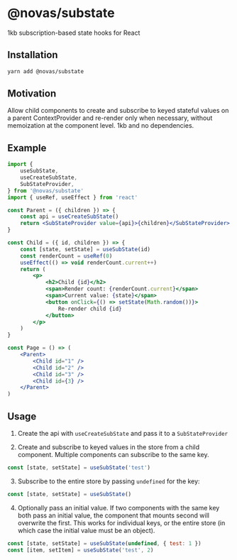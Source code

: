 # @novas/substate

1kb subscription-based state hooks for React

## Installation

```bash
yarn add @novas/substate
```

## Motivation

Allow child components to create and subscribe to keyed stateful values on a parent ContextProvider and re-render only when necessary, without
memoization at the component level. 1kb and no dependencies.

## Example

```jsx
import {
	useSubState,
	useCreateSubState,
	SubStateProvider,
} from '@novas/substate'
import { useRef, useEffect } from 'react'

const Parent = ({ children }) => {
	const api = useCreateSubState()
	return <SubStateProvider value={api}>{children}</SubStateProvider>
}

const Child = ({ id, children }) => {
	const [state, setState] = useSubState(id)
	const renderCount = useRef(0)
	useEffect(() => void renderCount.current++)
	return (
		<p>
			<h2>Child {id}</h2>
			<span>Render count: {renderCount.current}</span>
			<span>Current value: {state}</span>
			<button onClick={() => setState(Math.random())}>
				Re-render child {id}
			</button>
		</p>
	)
}

const Page = () => (
	<Parent>
		<Child id="1" />
		<Child id="2" />
		<Child id="3" />
		<Child id={3} />
	</Parent>
)
```

## Usage

1. Create the api with `useCreateSubState` and pass it to a `SubStateProvider`

2. Create and subscribe to keyed values in the store from a child component. Multiple components can subscribe to the same key.

```jsx
const [state, setState] = useSubState('test')
```

3. Subscribe to the entire store by passing `undefined` for the key:

```jsx
const [state, setState] = useSubState()
```

4. Optionally pass an initial value. If two components with the same key both pass an initial value, the component that mounts
   second will overwrite the first. This works for individual keys, or the entire store (in which case the initial value must be an object).

```jsx
const [state, setState] = useSubState(undefined, { test: 1 })
const [item, setItem] = useSubState('test', 2)
```
